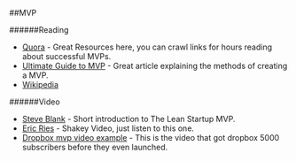 ##MVP


######Reading
- [Quora](https://www.quora.com/Minimum-Viable-Product-MVP) - Great Resources here, you can crawl links for hours reading about successful MVPs.
- [Ultimate Guide to MVP](http://scalemybusiness.com/the-ultimate-guide-to-minimum-viable-products/) - Great article explaining the methods of creating a MVP.
- [Wikipedia](http://en.wikipedia.org/wiki/Minimum_viable_product)

######Video
- [Steve Blank](https://www.youtube.com/watch?v=xxjbxk8dUqI) - Short introduction to The Lean Startup MVP.
- [Eric Ries](https://www.youtube.com/watch?v=E4ex0fejo8w) - Shakey Video, just listen to this one.
- [Dropbox mvp video example](https://www.youtube.com/watch?v=vY3OtMBCEKY) - This is the video that got dropbox 5000 subscribers before they even launched.
